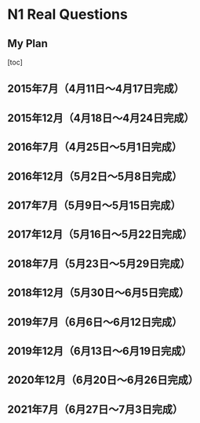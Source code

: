 # N1 Real Questions

## My Plan

[toc]

## 2015年7月（4月11日～4月17日完成）



## 2015年12月（4月18日～4月24日完成）



## 2016年7月（4月25日～5月1日完成）



## 2016年12月（5月2日～5月8日完成）



## 2017年7月（5月9日～5月15日完成）



## 2017年12月（5月16日～5月22日完成）



## 2018年7月（5月23日～5月29日完成）



## 2018年12月（5月30日～6月5日完成）



## 2019年7月（6月6日～6月12日完成）



## 2019年12月（6月13日～6月19日完成）



## 2020年12月（6月20日～6月26日完成）



## 2021年7月（6月27日～7月3日完成）

